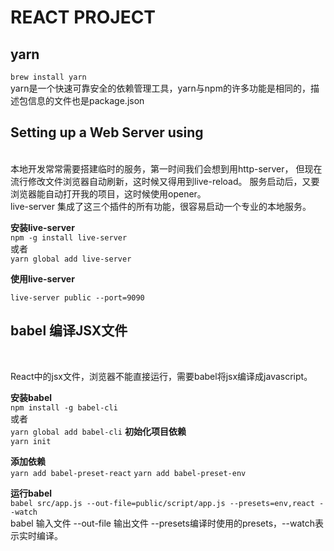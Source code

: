 # REACT PROJECT

## yarn
`brew install yarn`
<br/>
yarn是一个快速可靠安全的依赖管理工具，yarn与npm的许多功能是相同的，描述包信息的文件也是package.json

## Setting up a Web Server using 
<br/>
本地开发常常需要搭建临时的服务，第一时间我们会想到用http-server，
但现在流行修改文件浏览器自动刷新，这时候又得用到live-reload。
服务启动后，又要浏览器能自动打开我的项目，这时候使用opener。
<br/>
live-server 集成了这三个插件的所有功能，很容易启动一个专业的本地服务。

**安装live-server**
<br/>
`npm -g install live-server`
<br/>
或者
<br/>
`yarn global add live-server`

**使用live-server**
<br/>

`live-server public --port=9090`

## babel 编译JSX文件
<br/>

React中的jsx文件，浏览器不能直接运行，需要babel将jsx编译成javascript。

**安装babel**
<br/>
`npm install -g babel-cli`
<br/>
或者
<br/>
`yarn global add babel-cli`
**初始化项目依赖**
<br/>
`yarn init`

**添加依赖**
<br/>
`yarn add babel-preset-react`
`yarn add babel-preset-env`

**运行babel**
<br/>
`babel src/app.js --out-file=public/script/app.js --presets=env,react --watch`
<br/>
babel 输入文件 --out-file 输出文件 --presets编译时使用的presets，--watch表示实时编译。
